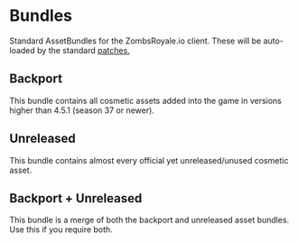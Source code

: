 # Bundles
Standard AssetBundles for the ZombsRoyale.io client. These will be auto-loaded by the standard [patches.](https://github.com/ZRprivateServer/ZRprivateServer)

## Backport
This bundle contains all cosmetic assets added into the game in versions higher than 4.5.1 (season 37 or newer).

## Unreleased
This bundle contains almost every official yet unreleased/unused cosmetic asset.

## Backport + Unreleased
This bundle is a merge of both the backport and unreleased asset bundles. Use this if you require both.
